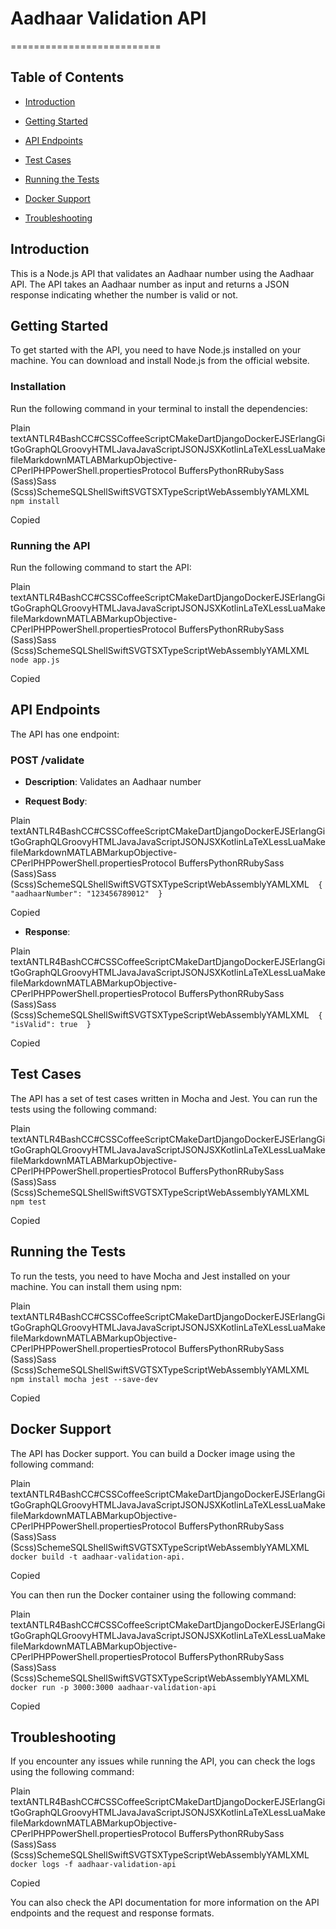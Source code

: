 Aadhaar Validation API
======================

\==========================

Table of Contents
-----------------

*   [Introduction](https://huggingface.co/chat/conversation/670e93b2b607889cff56b92f#introduction)
    
*   [Getting Started](https://huggingface.co/chat/conversation/670e93b2b607889cff56b92f#getting-started)
    
*   [API Endpoints](https://huggingface.co/chat/conversation/670e93b2b607889cff56b92f#api-endpoints)
    
*   [Test Cases](https://huggingface.co/chat/conversation/670e93b2b607889cff56b92f#test-cases)
    
*   [Running the Tests](https://huggingface.co/chat/conversation/670e93b2b607889cff56b92f#running-the-tests)
    
*   [Docker Support](https://huggingface.co/chat/conversation/670e93b2b607889cff56b92f#docker-support)
    
*   [Troubleshooting](https://huggingface.co/chat/conversation/670e93b2b607889cff56b92f#troubleshooting)
    

Introduction
------------

This is a Node.js API that validates an Aadhaar number using the Aadhaar API. The API takes an Aadhaar number as input and returns a JSON response indicating whether the number is valid or not.

Getting Started
---------------

To get started with the API, you need to have Node.js installed on your machine. You can download and install Node.js from the official website.

### Installation

Run the following command in your terminal to install the dependencies:

Plain textANTLR4BashCC#CSSCoffeeScriptCMakeDartDjangoDockerEJSErlangGitGoGraphQLGroovyHTMLJavaJavaScriptJSONJSXKotlinLaTeXLessLuaMakefileMarkdownMATLABMarkupObjective-CPerlPHPPowerShell.propertiesProtocol BuffersPythonRRubySass (Sass)Sass (Scss)SchemeSQLShellSwiftSVGTSXTypeScriptWebAssemblyYAMLXML`   npm install   `

Copied

### Running the API

Run the following command to start the API:

Plain textANTLR4BashCC#CSSCoffeeScriptCMakeDartDjangoDockerEJSErlangGitGoGraphQLGroovyHTMLJavaJavaScriptJSONJSXKotlinLaTeXLessLuaMakefileMarkdownMATLABMarkupObjective-CPerlPHPPowerShell.propertiesProtocol BuffersPythonRRubySass (Sass)Sass (Scss)SchemeSQLShellSwiftSVGTSXTypeScriptWebAssemblyYAMLXML`   node app.js   `

Copied

API Endpoints
-------------

The API has one endpoint:

### POST /validate

*   **Description**: Validates an Aadhaar number
    
*   **Request Body**:
    

Plain textANTLR4BashCC#CSSCoffeeScriptCMakeDartDjangoDockerEJSErlangGitGoGraphQLGroovyHTMLJavaJavaScriptJSONJSXKotlinLaTeXLessLuaMakefileMarkdownMATLABMarkupObjective-CPerlPHPPowerShell.propertiesProtocol BuffersPythonRRubySass (Sass)Sass (Scss)SchemeSQLShellSwiftSVGTSXTypeScriptWebAssemblyYAMLXML`   {    "aadhaarNumber": "123456789012"  }   `

Copied

*   **Response**:
    

Plain textANTLR4BashCC#CSSCoffeeScriptCMakeDartDjangoDockerEJSErlangGitGoGraphQLGroovyHTMLJavaJavaScriptJSONJSXKotlinLaTeXLessLuaMakefileMarkdownMATLABMarkupObjective-CPerlPHPPowerShell.propertiesProtocol BuffersPythonRRubySass (Sass)Sass (Scss)SchemeSQLShellSwiftSVGTSXTypeScriptWebAssemblyYAMLXML`   {    "isValid": true  }   `

Copied

Test Cases
----------

The API has a set of test cases written in Mocha and Jest. You can run the tests using the following command:

Plain textANTLR4BashCC#CSSCoffeeScriptCMakeDartDjangoDockerEJSErlangGitGoGraphQLGroovyHTMLJavaJavaScriptJSONJSXKotlinLaTeXLessLuaMakefileMarkdownMATLABMarkupObjective-CPerlPHPPowerShell.propertiesProtocol BuffersPythonRRubySass (Sass)Sass (Scss)SchemeSQLShellSwiftSVGTSXTypeScriptWebAssemblyYAMLXML`   npm test   `

Copied

Running the Tests
-----------------

To run the tests, you need to have Mocha and Jest installed on your machine. You can install them using npm:

Plain textANTLR4BashCC#CSSCoffeeScriptCMakeDartDjangoDockerEJSErlangGitGoGraphQLGroovyHTMLJavaJavaScriptJSONJSXKotlinLaTeXLessLuaMakefileMarkdownMATLABMarkupObjective-CPerlPHPPowerShell.propertiesProtocol BuffersPythonRRubySass (Sass)Sass (Scss)SchemeSQLShellSwiftSVGTSXTypeScriptWebAssemblyYAMLXML`   npm install mocha jest --save-dev   `

Copied

Docker Support
--------------

The API has Docker support. You can build a Docker image using the following command:

Plain textANTLR4BashCC#CSSCoffeeScriptCMakeDartDjangoDockerEJSErlangGitGoGraphQLGroovyHTMLJavaJavaScriptJSONJSXKotlinLaTeXLessLuaMakefileMarkdownMATLABMarkupObjective-CPerlPHPPowerShell.propertiesProtocol BuffersPythonRRubySass (Sass)Sass (Scss)SchemeSQLShellSwiftSVGTSXTypeScriptWebAssemblyYAMLXML`   docker build -t aadhaar-validation-api.   `

Copied

You can then run the Docker container using the following command:

Plain textANTLR4BashCC#CSSCoffeeScriptCMakeDartDjangoDockerEJSErlangGitGoGraphQLGroovyHTMLJavaJavaScriptJSONJSXKotlinLaTeXLessLuaMakefileMarkdownMATLABMarkupObjective-CPerlPHPPowerShell.propertiesProtocol BuffersPythonRRubySass (Sass)Sass (Scss)SchemeSQLShellSwiftSVGTSXTypeScriptWebAssemblyYAMLXML`   docker run -p 3000:3000 aadhaar-validation-api   `

Copied

Troubleshooting
---------------

If you encounter any issues while running the API, you can check the logs using the following command:

Plain textANTLR4BashCC#CSSCoffeeScriptCMakeDartDjangoDockerEJSErlangGitGoGraphQLGroovyHTMLJavaJavaScriptJSONJSXKotlinLaTeXLessLuaMakefileMarkdownMATLABMarkupObjective-CPerlPHPPowerShell.propertiesProtocol BuffersPythonRRubySass (Sass)Sass (Scss)SchemeSQLShellSwiftSVGTSXTypeScriptWebAssemblyYAMLXML`   docker logs -f aadhaar-validation-api   `

Copied

You can also check the API documentation for more information on the API endpoints and the request and response formats.
